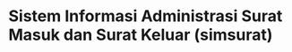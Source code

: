 Sistem Informasi Administrasi Surat Masuk dan Surat Keluar (simsurat)
===============================

